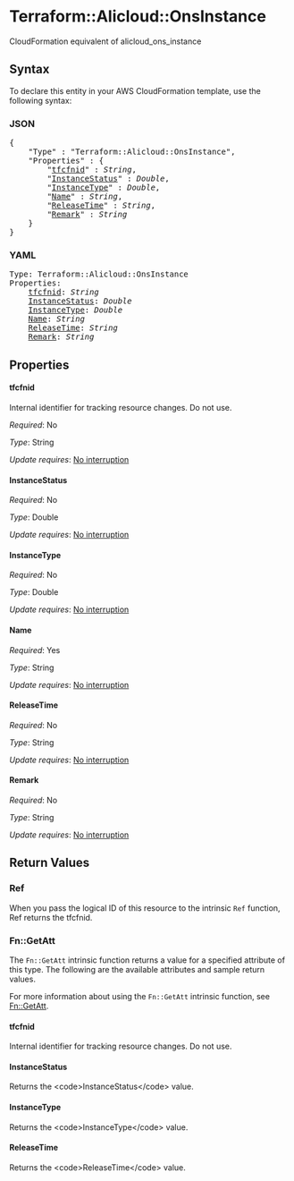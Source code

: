 # Terraform::Alicloud::OnsInstance

CloudFormation equivalent of alicloud_ons_instance

## Syntax

To declare this entity in your AWS CloudFormation template, use the following syntax:

### JSON

<pre>
{
    "Type" : "Terraform::Alicloud::OnsInstance",
    "Properties" : {
        "<a href="#tfcfnid" title="tfcfnid">tfcfnid</a>" : <i>String</i>,
        "<a href="#instancestatus" title="InstanceStatus">InstanceStatus</a>" : <i>Double</i>,
        "<a href="#instancetype" title="InstanceType">InstanceType</a>" : <i>Double</i>,
        "<a href="#name" title="Name">Name</a>" : <i>String</i>,
        "<a href="#releasetime" title="ReleaseTime">ReleaseTime</a>" : <i>String</i>,
        "<a href="#remark" title="Remark">Remark</a>" : <i>String</i>
    }
}
</pre>

### YAML

<pre>
Type: Terraform::Alicloud::OnsInstance
Properties:
    <a href="#tfcfnid" title="tfcfnid">tfcfnid</a>: <i>String</i>
    <a href="#instancestatus" title="InstanceStatus">InstanceStatus</a>: <i>Double</i>
    <a href="#instancetype" title="InstanceType">InstanceType</a>: <i>Double</i>
    <a href="#name" title="Name">Name</a>: <i>String</i>
    <a href="#releasetime" title="ReleaseTime">ReleaseTime</a>: <i>String</i>
    <a href="#remark" title="Remark">Remark</a>: <i>String</i>
</pre>

## Properties

#### tfcfnid

Internal identifier for tracking resource changes. Do not use.

_Required_: No

_Type_: String

_Update requires_: [No interruption](https://docs.aws.amazon.com/AWSCloudFormation/latest/UserGuide/using-cfn-updating-stacks-update-behaviors.html#update-no-interrupt)

#### InstanceStatus

_Required_: No

_Type_: Double

_Update requires_: [No interruption](https://docs.aws.amazon.com/AWSCloudFormation/latest/UserGuide/using-cfn-updating-stacks-update-behaviors.html#update-no-interrupt)

#### InstanceType

_Required_: No

_Type_: Double

_Update requires_: [No interruption](https://docs.aws.amazon.com/AWSCloudFormation/latest/UserGuide/using-cfn-updating-stacks-update-behaviors.html#update-no-interrupt)

#### Name

_Required_: Yes

_Type_: String

_Update requires_: [No interruption](https://docs.aws.amazon.com/AWSCloudFormation/latest/UserGuide/using-cfn-updating-stacks-update-behaviors.html#update-no-interrupt)

#### ReleaseTime

_Required_: No

_Type_: String

_Update requires_: [No interruption](https://docs.aws.amazon.com/AWSCloudFormation/latest/UserGuide/using-cfn-updating-stacks-update-behaviors.html#update-no-interrupt)

#### Remark

_Required_: No

_Type_: String

_Update requires_: [No interruption](https://docs.aws.amazon.com/AWSCloudFormation/latest/UserGuide/using-cfn-updating-stacks-update-behaviors.html#update-no-interrupt)

## Return Values

### Ref

When you pass the logical ID of this resource to the intrinsic `Ref` function, Ref returns the tfcfnid.

### Fn::GetAtt

The `Fn::GetAtt` intrinsic function returns a value for a specified attribute of this type. The following are the available attributes and sample return values.

For more information about using the `Fn::GetAtt` intrinsic function, see [Fn::GetAtt](https://docs.aws.amazon.com/AWSCloudFormation/latest/UserGuide/intrinsic-function-reference-getatt.html).

#### tfcfnid

Internal identifier for tracking resource changes. Do not use.

#### InstanceStatus

Returns the &lt;code&gt;InstanceStatus&lt;/code&gt; value.

#### InstanceType

Returns the &lt;code&gt;InstanceType&lt;/code&gt; value.

#### ReleaseTime

Returns the &lt;code&gt;ReleaseTime&lt;/code&gt; value.

